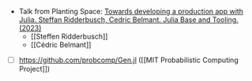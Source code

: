 - Talk from Planting Space: [Towards developing a production app with Julia. Steffan Ridderbusch, Cedric Belmant. Julia Base and Tooling. (2023)](https://www.youtube.com/live/3AFiBLHlG1A?feature=share&t=9726)
  - [[Steffen Ridderbusch]]
  - [[Cédric Belmant]]


- [ ] https://github.com/probcomp/Gen.jl ([[MIT Probabilistic Computing Project]])